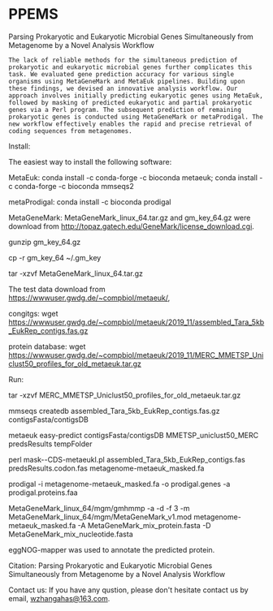 # PPEMS
Parsing Prokaryotic and Eukaryotic Microbial Genes Simultaneously from Metagenome by a Novel Analysis Workflow

    The lack of reliable methods for the simultaneous prediction of prokaryotic and eukaryotic microbial genes further complicates this task. We evaluated gene prediction accuracy for various single organisms using MetaGeneMark and MetaEuk pipelines. Building upon these findings, we devised an innovative analysis workflow. Our approach involves initially predicting eukaryotic genes using MetaEuk, followed by masking of predicted eukaryotic and partial prokaryotic genes via a Perl program. The subsequent prediction of remaining prokaryotic genes is conducted using MetaGeneMark or metaProdigal. The new workflow effectively enables the rapid and precise retrieval of coding sequences from metagenomes.

Install:

The easiest way to install the following software:

MetaEuk: conda install -c conda-forge -c bioconda metaeuk; conda install -c conda-forge -c bioconda mmseqs2

metaProdigal: conda install -c bioconda prodigal

MetaGeneMark: MetaGeneMark_linux_64.tar.gz and gm_key_64.gz were download from http://topaz.gatech.edu/GeneMark/license_download.cgi. 

gunzip gm_key_64.gz

cp -r  gm_key_64 ~/.gm_key

tar -xzvf MetaGeneMark_linux_64.tar.gz

The test data download from https://wwwuser.gwdg.de/~compbiol/metaeuk/,

congitgs: wget https://wwwuser.gwdg.de/~compbiol/metaeuk/2019_11/assembled_Tara_5kb_EukRep_contigs.fas.gz

protein database: wget https://wwwuser.gwdg.de/~compbiol/metaeuk/2019_11/MERC_MMETSP_Uniclust50_profiles_for_old_metaeuk.tar.gz


Run:



tar -xzvf MERC_MMETSP_Uniclust50_profiles_for_old_metaeuk.tar.gz

mmseqs createdb assembled_Tara_5kb_EukRep_contigs.fas.gz contigsFasta/contigsDB

metaeuk easy-predict contigsFasta/contigsDB MMETSP_uniclust50_MERC predsResults tempFolder

perl mask--CDS-metaeukl.pl assembled_Tara_5kb_EukRep_contigs.fas predsResults.codon.fas metagenome-metaeuk_masked.fa

prodigal -i metagenome-metaeuk_masked.fa -o prodigal.genes -a prodigal.proteins.faa

MetaGeneMark_linux_64/mgm/gmhmmp -a -d -f 3 -m MetaGeneMark_linux_64/mgm/MetaGeneMark_v1.mod metagenome-metaeuk_masked.fa -A MetaGeneMark_mix_protein.fasta -D MetaGeneMark_mix_nucleotide.fasta

eggNOG-mapper was used to annotate the predicted protein.

Citation: 
Parsing Prokaryotic and Eukaryotic Microbial Genes Simultaneously from Metagenome by a Novel Analysis Workflow

Contact us: 
If you have any qustion, please don't hesitate contact us by email, wzhangahas@163.com.
